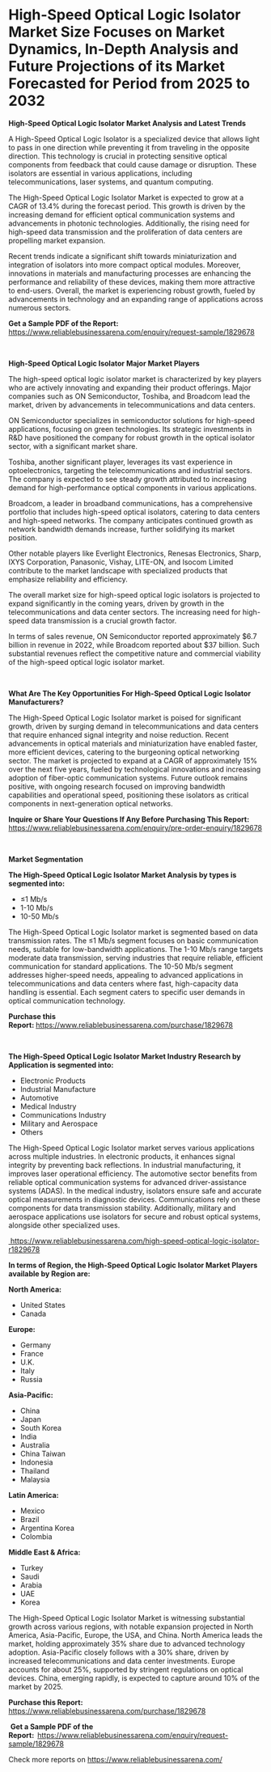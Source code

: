 <p><h1>High-Speed Optical Logic Isolator Market Size Focuses on Market Dynamics, In-Depth Analysis and Future Projections of its Market Forecasted for Period from 2025 to 2032</h1></p><p><strong>High-Speed Optical Logic Isolator Market Analysis and Latest Trends</strong></p>
<p><p>A High-Speed Optical Logic Isolator is a specialized device that allows light to pass in one direction while preventing it from traveling in the opposite direction. This technology is crucial in protecting sensitive optical components from feedback that could cause damage or disruption. These isolators are essential in various applications, including telecommunications, laser systems, and quantum computing.</p><p>The High-Speed Optical Logic Isolator Market is expected to grow at a CAGR of 13.4% during the forecast period. This growth is driven by the increasing demand for efficient optical communication systems and advancements in photonic technologies. Additionally, the rising need for high-speed data transmission and the proliferation of data centers are propelling market expansion. </p><p>Recent trends indicate a significant shift towards miniaturization and integration of isolators into more compact optical modules. Moreover, innovations in materials and manufacturing processes are enhancing the performance and reliability of these devices, making them more attractive to end-users. Overall, the market is experiencing robust growth, fueled by advancements in technology and an expanding range of applications across numerous sectors.</p></p>
<p><strong>Get a Sample PDF of the Report:&nbsp;</strong> <a href="https://www.reliablebusinessarena.com/enquiry/request-sample/1829678?utm_campaign=3173&utm_medium=2&utm_source=Github&utm_content=ia&utm_term=06042025&utm_id=high-speed-optical-logic-isolator">https://www.reliablebusinessarena.com/enquiry/request-sample/1829678</a></p>
<p>&nbsp;</p>
<p><strong>High-Speed Optical Logic Isolator Major Market Players</strong></p>
<p><p>The high-speed optical logic isolator market is characterized by key players who are actively innovating and expanding their product offerings. Major companies such as ON Semiconductor, Toshiba, and Broadcom lead the market, driven by advancements in telecommunications and data centers.</p><p>ON Semiconductor specializes in semiconductor solutions for high-speed applications, focusing on green technologies. Its strategic investments in R&D have positioned the company for robust growth in the optical isolator sector, with a significant market share. </p><p>Toshiba, another significant player, leverages its vast experience in optoelectronics, targeting the telecommunications and industrial sectors. The company is expected to see steady growth attributed to increasing demand for high-performance optical components in various applications. </p><p>Broadcom, a leader in broadband communications, has a comprehensive portfolio that includes high-speed optical isolators, catering to data centers and high-speed networks. The company anticipates continued growth as network bandwidth demands increase, further solidifying its market position.</p><p>Other notable players like Everlight Electronics, Renesas Electronics, Sharp, IXYS Corporation, Panasonic, Vishay, LITE-ON, and Isocom Limited contribute to the market landscape with specialized products that emphasize reliability and efficiency. </p><p>The overall market size for high-speed optical logic isolators is projected to expand significantly in the coming years, driven by growth in the telecommunications and data center sectors. The increasing need for high-speed data transmission is a crucial growth factor. </p><p>In terms of sales revenue, ON Semiconductor reported approximately $6.7 billion in revenue in 2022, while Broadcom reported about $37 billion. Such substantial revenues reflect the competitive nature and commercial viability of the high-speed optical logic isolator market.</p></p>
<p>&nbsp;</p>
<p><strong>What Are The Key Opportunities For High-Speed Optical Logic Isolator Manufacturers?</strong></p>
<p><p>The High-Speed Optical Logic Isolator market is poised for significant growth, driven by surging demand in telecommunications and data centers that require enhanced signal integrity and noise reduction. Recent advancements in optical materials and miniaturization have enabled faster, more efficient devices, catering to the burgeoning optical networking sector. The market is projected to expand at a CAGR of approximately 15% over the next five years, fueled by technological innovations and increasing adoption of fiber-optic communication systems. Future outlook remains positive, with ongoing research focused on improving bandwidth capabilities and operational speed, positioning these isolators as critical components in next-generation optical networks.</p></p>
<p><strong>Inquire or Share Your Questions If Any Before Purchasing This Report:</strong> <a href="https://www.reliablebusinessarena.com/enquiry/pre-order-enquiry/1829678?utm_campaign=3173&utm_medium=2&utm_source=Github&utm_content=ia&utm_term=06042025&utm_id=high-speed-optical-logic-isolator">https://www.reliablebusinessarena.com/enquiry/pre-order-enquiry/1829678</a></p>
<p>&nbsp;</p>
<p><strong>Market Segmentation</strong></p>
<p><strong>The High-Speed Optical Logic Isolator Market Analysis by types is segmented into:</strong></p>
<p><ul><li>≤1 Mb/s</li><li>1-10 Mb/s</li><li>10-50 Mb/s</li></ul></p>
<p><p>The High-Speed Optical Logic Isolator market is segmented based on data transmission rates. The ≤1 Mb/s segment focuses on basic communication needs, suitable for low-bandwidth applications. The 1-10 Mb/s range targets moderate data transmission, serving industries that require reliable, efficient communication for standard applications. The 10-50 Mb/s segment addresses higher-speed needs, appealing to advanced applications in telecommunications and data centers where fast, high-capacity data handling is essential. Each segment caters to specific user demands in optical communication technology.</p></p>
<p><strong>Purchase this Report:&nbsp;</strong><a href="https://www.reliablebusinessarena.com/purchase/1829678?utm_campaign=3173&utm_medium=2&utm_source=Github&utm_content=ia&utm_term=06042025&utm_id=high-speed-optical-logic-isolator">https://www.reliablebusinessarena.com/purchase/1829678</a></p>
<p>&nbsp;</p>
<p><strong>The High-Speed Optical Logic Isolator Market Industry Research by Application is segmented into:</strong></p>
<p><ul><li>Electronic Products</li><li>Industrial Manufacture</li><li>Automotive</li><li>Medical Industry</li><li>Communications Industry</li><li>Military and Aerospace</li><li>Others</li></ul></p>
<p><p>The High-Speed Optical Logic Isolator market serves various applications across multiple industries. In electronic products, it enhances signal integrity by preventing back reflections. In industrial manufacturing, it improves laser operational efficiency. The automotive sector benefits from reliable optical communication systems for advanced driver-assistance systems (ADAS). In the medical industry, isolators ensure safe and accurate optical measurements in diagnostic devices. Communications rely on these components for data transmission stability. Additionally, military and aerospace applications use isolators for secure and robust optical systems, alongside other specialized uses.</p></p>
<p><a href="https://www.reliablebusinessarena.com/high-speed-optical-logic-isolator-r1829678?utm_campaign=3173&utm_medium=2&utm_source=Github&utm_content=ia&utm_term=06042025&utm_id=high-speed-optical-logic-isolator">&nbsp;https://www.reliablebusinessarena.com/high-speed-optical-logic-isolator-r1829678</a></p>
<p><strong>In terms of Region, the High-Speed Optical Logic Isolator Market Players available by Region are:</strong></p>
<p>
    <p> <strong> North America: </strong>
        <ul>
            <li>United States</li>
            <li>Canada</li>
        </ul>
        </p> 
    <p> <strong> Europe: </strong>
        <ul>
            <li>Germany</li>
            <li>France</li>
            <li>U.K.</li>
            <li>Italy</li>
            <li>Russia</li>
        </ul>
        </p> 
    <p> <strong> Asia-Pacific: </strong>
        <ul>
            <li>China</li>
            <li>Japan</li>
            <li>South Korea</li>
            <li>India</li>
            <li>Australia</li>
            <li>China Taiwan</li>
            <li>Indonesia</li>
            <li>Thailand</li>
            <li>Malaysia</li>
        </ul>
        </p> 
    <p> <strong> Latin America: </strong>
        <ul>
            <li>Mexico</li>
            <li>Brazil</li>
            <li>Argentina Korea</li>
            <li>Colombia</li>
        </ul>
        </p> 
    <p> <strong> Middle East & Africa: </strong>
        <ul>
            <li>Turkey</li>
            <li>Saudi</li>
            <li>Arabia</li>
            <li>UAE</li>
            <li>Korea</li>
        </ul>
    </p>
    </p>
<p><p>The High-Speed Optical Logic Isolator Market is witnessing substantial growth across various regions, with notable expansion projected in North America, Asia-Pacific, Europe, the USA, and China. North America leads the market, holding approximately 35% share due to advanced technology adoption. Asia-Pacific closely follows with a 30% share, driven by increased telecommunications and data center investments. Europe accounts for about 25%, supported by stringent regulations on optical devices. China, emerging rapidly, is expected to capture around 10% of the market by 2025.</p></p>
<p><strong>Purchase this Report: </strong><a href="https://www.reliablebusinessarena.com/purchase/1829678?utm_campaign=3173&utm_medium=2&utm_source=Github&utm_content=ia&utm_term=06042025&utm_id=high-speed-optical-logic-isolator">https://www.reliablebusinessarena.com/purchase/1829678</a></p>
<p>&nbsp;<strong>Get a Sample PDF of the Report:&nbsp;&nbsp;</strong><a href="https://www.reliablebusinessarena.com/enquiry/request-sample/1829678?utm_campaign=3173&utm_medium=2&utm_source=Github&utm_content=ia&utm_term=06042025&utm_id=high-speed-optical-logic-isolator">https://www.reliablebusinessarena.com/enquiry/request-sample/1829678</a></p>
<p><strong></strong></p>
<p>Check more reports on <a href="https://www.reliablebusinessarena.com/?utm_campaign=3173&utm_medium=2&utm_source=Github&utm_content=ia&utm_term=06042025&utm_id=high-speed-optical-logic-isolator">https://www.reliablebusinessarena.com/</a></p>
